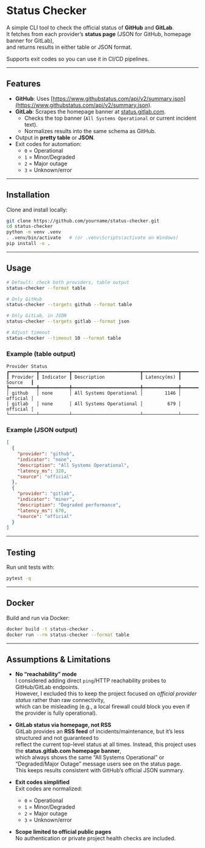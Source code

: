 # Status Checker

A simple CLI tool to check the official status of **GitHub** and **GitLab**.  
It fetches from each provider’s **status page** (JSON for GitHub, homepage banner for GitLab),  
and returns results in either table or JSON format.  

Supports exit codes so you can use it in CI/CD pipelines.

---

## Features

- **GitHub**: Uses [https://www.githubstatus.com/api/v2/summary.json](https://www.githubstatus.com/api/v2/summary.json).  
- **GitLab**: Scrapes the homepage banner at [status.gitlab.com](https://status.gitlab.com).  
  - Checks the top banner (`All Systems Operational` or current incident text).  
  - Normalizes results into the same schema as GitHub.  
- Output in **pretty table** or **JSON**.  
- Exit codes for automation:
  - `0` = Operational  
  - `1` = Minor/Degraded  
  - `2` = Major outage  
  - `3` = Unknown/error  

---

## Installation

Clone and install locally:

```bash
git clone https://github.com/yourname/status-checker.git
cd status-checker
python -m venv .venv
. .venv/bin/activate   # (or .venv\Scripts\activate on Windows)
pip install -e .
```

---

## Usage

```bash
# Default: check both providers, table output
status-checker --format table

# Only GitHub
status-checker --targets github --format table

# Only GitLab, in JSON
status-checker --targets gitlab --format json

# Adjust timeout
status-checker --timeout 10 --format table
```

### Example (table output)

```
Provider Status
┏━━━━━━━━━━┳━━━━━━━━━━━┳━━━━━━━━━━━━━━━━━━━━━━━━━┳━━━━━━━━━━━━━┳━━━━━━━━━━┓
┃ Provider ┃ Indicator ┃ Description             ┃ Latency(ms) ┃ Source   ┃
┡━━━━━━━━━━╇━━━━━━━━━━━╇━━━━━━━━━━━━━━━━━━━━━━━━━╇━━━━━━━━━━━━━╇━━━━━━━━━━┩
│ github   │ none      │ All Systems Operational │        1146 │ official │
│ gitlab   │ none      │ All Systems Operational │         679 │ official │
└──────────┴───────────┴─────────────────────────┴─────────────┴──────────┘
```

### Example (JSON output)

```json
[
  {
    "provider": "github",
    "indicator": "none",
    "description": "All Systems Operational",
    "latency_ms": 320,
    "source": "official"
  },
  {
    "provider": "gitlab",
    "indicator": "minor",
    "description": "Degraded performance",
    "latency_ms": 670,
    "source": "official"
  }
]
```

---

## Testing

Run unit tests with:

```bash
pytest -q
```

---

## Docker

Build and run via Docker:

```bash
docker build -t status-checker .
docker run --rm status-checker --format table
```

---

## Assumptions & Limitations

- **No “reachability” mode**  
  I considered adding direct `ping`/HTTP reachability probes to GitHub/GitLab endpoints.  
  However, I excluded this to keep the project focused on *official provider status* rather than raw connectivity,  
  which can be misleading (e.g., a local firewall could block you even if the provider is fully operational).  
  

- **GitLab status via homepage, not RSS**  
  GitLab provides an **RSS feed** of incidents/maintenance, but it’s less structured and not guaranteed to  
  reflect the current top-level status at all times. Instead, this project uses the **status.gitlab.com homepage banner**,  
  which always shows the same “All Systems Operational” or “Degraded/Major Outage” message users see on the status page.  
  This keeps results consistent with GitHub’s official JSON summary.  

- **Exit codes simplified**  
  Exit codes are normalized:
  - `0` = Operational  
  - `1` = Minor/Degraded  
  - `2` = Major outage  
  - `3` = Unknown/error  

- **Scope limited to official public pages**  
  No authentication or private project health checks are included.

